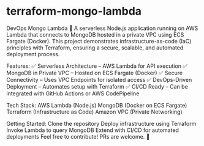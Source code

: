 # terraform-mongo-lambda

DevOps Mongo Lambda
🚀 A serverless Node.js application running on AWS Lambda that connects to MongoDB hosted in a private VPC using ECS Fargate (Docker). This project demonstrates infrastructure-as-code (IaC) principles with Terraform, ensuring a secure, scalable, and automated deployment process.

Features:
✅ Serverless Architecture – AWS Lambda for API execution
✅ MongoDB in Private VPC – Hosted on ECS Fargate (Docker)
✅ Secure Connectivity – Uses VPC Endpoints for isolated access
✅ DevOps-Driven Deployment – Automates setup with Terraform
✅ CI/CD Ready – Can be integrated with GitHub Actions or AWS CodePipeline

Tech Stack:
AWS Lambda (Node.js)
MongoDB (Docker on ECS Fargate)
Terraform (Infrastructure as Code)
Amazon VPC (Private Networking)

Getting Started:
Clone the repository
Deploy infrastructure using Terraform
Invoke Lambda to query MongoDB
Extend with CI/CD for automated deployments
Feel free to contribute! PRs are welcome. 🎉
